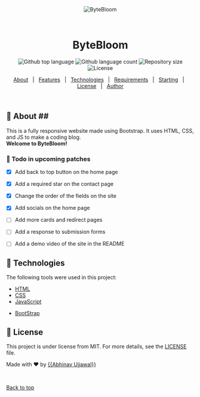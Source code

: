 <div align="center" id="top"> 
  <img src="./.github/app.gif" alt="ByteBloom" />

  &#xa0;

  <!-- <a href="https://bytebloom.netlify.app">Demo</a> -->
</div>

<h1 align="center">ByteBloom</h1>

<p align="center">
  <img alt="Github top language" src="https://img.shields.io/github/languages/top/{{YOUR_GITHUB_USERNAME}}/bytebloom?color=56BEB8">

  <img alt="Github language count" src="https://img.shields.io/github/languages/count/{{YOUR_GITHUB_USERNAME}}/bytebloom?color=56BEB8">

  <img alt="Repository size" src="https://img.shields.io/github/repo-size/{{YOUR_GITHUB_USERNAME}}/bytebloom?color=56BEB8">

  <img alt="License" src="https://img.shields.io/github/license/{{YOUR_GITHUB_USERNAME}}/bytebloom?color=56BEB8">

  <!-- <img alt="Github issues" src="https://img.shields.io/github/issues/{{YOUR_GITHUB_USERNAME}}/bytebloom?color=56BEB8" /> -->

  <!-- <img alt="Github forks" src="https://img.shields.io/github/forks/{{YOUR_GITHUB_USERNAME}}/bytebloom?color=56BEB8" /> -->

  <!-- <img alt="Github stars" src="https://img.shields.io/github/stars/{{YOUR_GITHUB_USERNAME}}/bytebloom?color=56BEB8" /> -->
</p>

<!-- Status -->

<!-- <h4 align="center"> 
	🚧  ByteBloom 🚀 Under construction...  🚧
</h4> 

<hr> -->

<p align="center">
  <a href="#dart-about">About</a> &#xa0; | &#xa0; 
  <a href="#sparkles-features">Features</a> &#xa0; | &#xa0;
  <a href="#rocket-technologies">Technologies</a> &#xa0; | &#xa0;
  <a href="#white_check_mark-requirements">Requirements</a> &#xa0; | &#xa0;
  <a href="#checkered_flag-starting">Starting</a> &#xa0; | &#xa0;
  <a href="#memo-license">License</a> &#xa0; | &#xa0;
  <a href="https://github.com/{{YOUR_GITHUB_USERNAME}}" target="_blank">Author</a>
</p>

<br>

## :dart: About ##<!-- ### ❓ About -->
This is a fully responsive website made using Bootstrap. It uses HTML, CSS, and JS to make a coding blog. <br>
**Welcome to ByteBloom!**


<!-- ## :sparkles: Features ##

:heavy_check_mark: Feature 1;\
:heavy_check_mark: Feature 2;\
:heavy_check_mark: Feature 3; -->

### 📝 Todo in upcoming patches

- [x] Add back to top button on the home page
- [x] Add a required star on the contact page
- [x] Change the order of the fields on the site
- [x] Add socials on the home page
- [ ] Add more cards and redirect pages
- [ ] Add a response to submission forms
- [ ] Add a demo video of the site in the README


## :rocket: Technologies ##

The following tools were used in this project:

- [HTML](https://expo.io/)
- [CSS](https://nodejs.org/en/)
- [JavaScript](https://pt-br.reactjs.org/)
<!-- - [React Native](https://reactnative.dev/) -->
- [BootStrap](https://www.typescriptlang.org/)

<!-- ## :white_check_mark: Requirements ##

None at all! Just star -->

<!-- ## :checkered_flag: Starting ##

```bash
# Clone this project
$ git clone https://github.com/{{YOUR_GITHUB_USERNAME}}/bytebloom

# Access
$ cd bytebloom

# Install dependencies
$ yarn

# Run the project
$ yarn start

# The server will initialize in the <http://localhost:3000>
``` -->

## :memo: License ##

This project is under license from MIT. For more details, see the [LICENSE](LICENSE.md) file.


Made with :heart: by <a href="https://github.com/{{abhinav-ujjawal}}" target="_blank">{{Abhinav Ujjawal}}</a>

&#xa0;

<a href="#top">Back to top</a>
